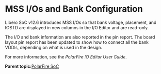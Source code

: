 # MSS I/Os and Bank Configuration

Libero SoC v12.6 introduces MSS I/Os so that bank voltage, placement, and IOSTD are displayed in new columns in the I/O Editor and are read-only.

The I/O and bank information are also reported in the pin report. The board layout pin report has been updated to show how to connect all the bank VDDIs, depending on what is used in the design.



For more information, see the *PolarFire IO Editor User Guide*.

**Parent topic:**[PolarFire SoC](GUID-01242F39-2030-4BC9-A2F4-EA1744E85B84.md)

